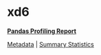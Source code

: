 # xd6

[**Pandas Profiling Report**](https://epistasislab.github.io/penn-ml-benchmarks/profile/xd6.html)

[Metadata](metadata.yaml) | [Summary Statistics](summary_stats.tsv)

